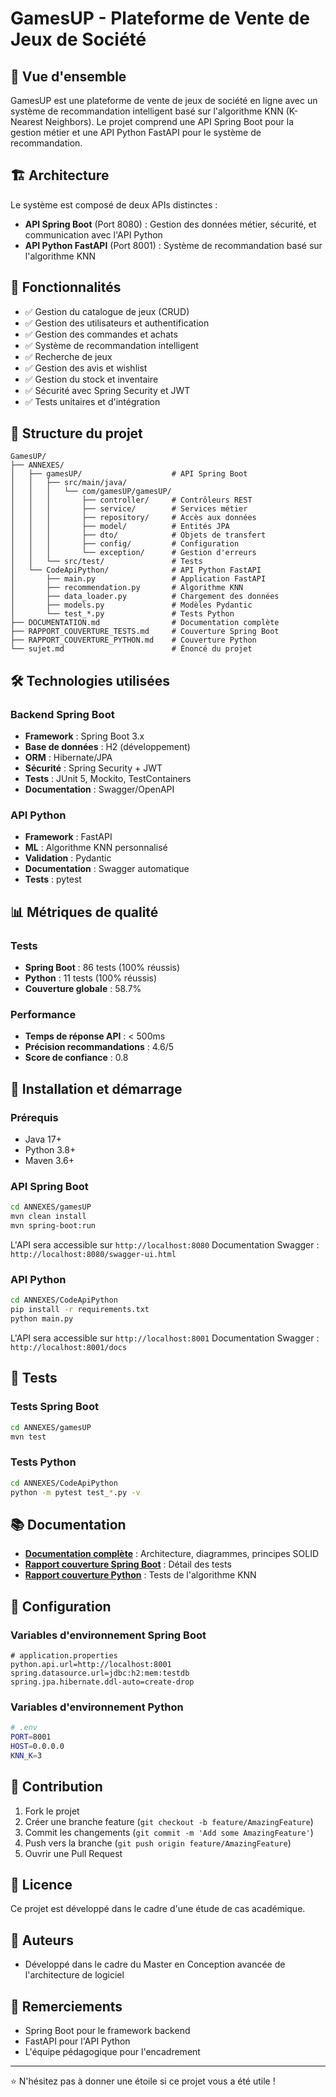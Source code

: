 # GamesUP - Plateforme de Vente de Jeux de Société

## 🎯 Vue d'ensemble

GamesUP est une plateforme de vente de jeux de société en ligne avec un système de recommandation intelligent basé sur l'algorithme KNN (K-Nearest Neighbors). Le projet comprend une API Spring Boot pour la gestion métier et une API Python FastAPI pour le système de recommandation.

## 🏗️ Architecture

Le système est composé de deux APIs distinctes :

- **API Spring Boot** (Port 8080) : Gestion des données métier, sécurité, et communication avec l'API Python
- **API Python FastAPI** (Port 8001) : Système de recommandation basé sur l'algorithme KNN

## 🚀 Fonctionnalités

- ✅ Gestion du catalogue de jeux (CRUD)
- ✅ Gestion des utilisateurs et authentification
- ✅ Gestion des commandes et achats
- ✅ Système de recommandation intelligent
- ✅ Recherche de jeux
- ✅ Gestion des avis et wishlist
- ✅ Gestion du stock et inventaire
- ✅ Sécurité avec Spring Security et JWT
- ✅ Tests unitaires et d'intégration

## 📁 Structure du projet

```
GamesUP/
├── ANNEXES/
│   ├── gamesUP/                    # API Spring Boot
│   │   ├── src/main/java/
│   │   │   └── com/gamesUP/gamesUP/
│   │   │       ├── controller/     # Contrôleurs REST
│   │   │       ├── service/        # Services métier
│   │   │       ├── repository/     # Accès aux données
│   │   │       ├── model/          # Entités JPA
│   │   │       ├── dto/            # Objets de transfert
│   │   │       ├── config/         # Configuration
│   │   │       └── exception/      # Gestion d'erreurs
│   │   └── src/test/               # Tests
│   └── CodeApiPython/              # API Python FastAPI
│       ├── main.py                 # Application FastAPI
│       ├── recommendation.py       # Algorithme KNN
│       ├── data_loader.py          # Chargement des données
│       ├── models.py               # Modèles Pydantic
│       └── test_*.py               # Tests Python
├── DOCUMENTATION.md                # Documentation complète
├── RAPPORT_COUVERTURE_TESTS.md     # Couverture Spring Boot
├── RAPPORT_COUVERTURE_PYTHON.md    # Couverture Python
└── sujet.md                        # Énoncé du projet
```

## 🛠️ Technologies utilisées

### Backend Spring Boot
- **Framework** : Spring Boot 3.x
- **Base de données** : H2 (développement)
- **ORM** : Hibernate/JPA
- **Sécurité** : Spring Security + JWT
- **Tests** : JUnit 5, Mockito, TestContainers
- **Documentation** : Swagger/OpenAPI

### API Python
- **Framework** : FastAPI
- **ML** : Algorithme KNN personnalisé
- **Validation** : Pydantic
- **Documentation** : Swagger automatique
- **Tests** : pytest

## 📊 Métriques de qualité

### Tests
- **Spring Boot** : 86 tests (100% réussis)
- **Python** : 11 tests (100% réussis)
- **Couverture globale** : 58.7%

### Performance
- **Temps de réponse API** : < 500ms
- **Précision recommandations** : 4.6/5
- **Score de confiance** : 0.8

## 🚀 Installation et démarrage

### Prérequis
- Java 17+
- Python 3.8+
- Maven 3.6+

### API Spring Boot
```bash
cd ANNEXES/gamesUP
mvn clean install
mvn spring-boot:run
```
L'API sera accessible sur `http://localhost:8080`
Documentation Swagger : `http://localhost:8080/swagger-ui.html`

### API Python
```bash
cd ANNEXES/CodeApiPython
pip install -r requirements.txt
python main.py
```
L'API sera accessible sur `http://localhost:8001`
Documentation Swagger : `http://localhost:8001/docs`

## 🧪 Tests

### Tests Spring Boot
```bash
cd ANNEXES/gamesUP
mvn test
```

### Tests Python
```bash
cd ANNEXES/CodeApiPython
python -m pytest test_*.py -v
```

## 📚 Documentation

- **[Documentation complète](DOCUMENTATION.md)** : Architecture, diagrammes, principes SOLID
- **[Rapport couverture Spring Boot](RAPPORT_COUVERTURE_TESTS.md)** : Détail des tests
- **[Rapport couverture Python](RAPPORT_COUVERTURE_PYTHON.md)** : Tests de l'algorithme KNN

## 🔧 Configuration

### Variables d'environnement Spring Boot
```properties
# application.properties
python.api.url=http://localhost:8001
spring.datasource.url=jdbc:h2:mem:testdb
spring.jpa.hibernate.ddl-auto=create-drop
```

### Variables d'environnement Python
```bash
# .env
PORT=8001
HOST=0.0.0.0
KNN_K=3
```

## 🤝 Contribution

1. Fork le projet
2. Créer une branche feature (`git checkout -b feature/AmazingFeature`)
3. Commit les changements (`git commit -m 'Add some AmazingFeature'`)
4. Push vers la branche (`git push origin feature/AmazingFeature`)
5. Ouvrir une Pull Request

## 📝 Licence

Ce projet est développé dans le cadre d'une étude de cas académique.

## 👥 Auteurs

- Développé dans le cadre du Master en Conception avancée de l'architecture de logiciel

## 🙏 Remerciements

- Spring Boot pour le framework backend
- FastAPI pour l'API Python
- L'équipe pédagogique pour l'encadrement

---

⭐ N'hésitez pas à donner une étoile si ce projet vous a été utile ! 